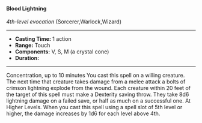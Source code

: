 #### Blood Lightning
*4th-level evocation* (Sorcerer,Warlock,Wizard)
___
- **Casting Time:** 1 action
- **Range:** Touch
- **Components:** V, S, M (a crystal cone)
- **Duration:** 
---
Concentration, up to
10 minutes You cast this spell on a willing creature. The next
time that creature takes damage from a melee
attack a bolts of crimson lightning explode from the
wound. Each creature within 20 feet of the target of
this spell must make a Dexterity saving throw. They
take 8d6 lightning damage on a failed save, or half
as much on a successful one.
At Higher Levels.  When you cast this spell using
a spell slot of 5th level or higher, the damage
increases by 1d6 for each level above 4th.
